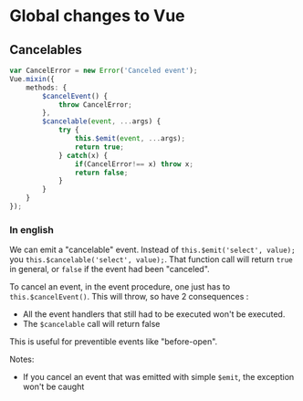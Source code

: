 # Global changes to Vue

## Cancelables

```typescript
var CancelError = new Error('Canceled event');
Vue.mixin({
	methods: {
		$cancelEvent() {
			throw CancelError;
		},
		$cancelable(event, ...args) {
			try {
				this.$emit(event, ...args);
				return true;
			} catch(x) {
				if(CancelError!== x) throw x;
				return false;
			}
		}
	}
});
```

### In english
We can emit a "cancelable" event. Instead of `this.$emit('select', value);` you `this.$cancelable('select', value);`. That function call will return `true` in general, or `false` if the event had been "canceled".

To cancel an event, in the event procedure, one just has to `this.$cancelEvent()`. This will throw, so have 2 consequences :
- All the event handlers that still had to be executed won't be executed.
- The `$cancelable` call will return false

This is useful for preventible events like "before-open".

Notes:
- If you cancel an event that was emitted with simple `$emit`, the exception won't be caught